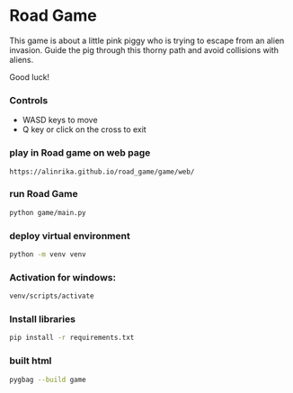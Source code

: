 # Road Game

This game is about a little pink piggy who is trying to escape from an alien invasion.
Guide the pig through this thorny path and avoid collisions with aliens.

Good luck!

### Controls 

- WASD keys to move
- Q key or click on the cross to exit 


### play in Road game on web page

```commandline
https://alinrika.github.io/road_game/game/web/
```


### run Road Game

```bash
python game/main.py
```

### deploy virtual environment

```bash
python -m venv venv
```

### Activation for **windows**:

```bash
venv/scripts/activate
```

### Install libraries 

```bash
pip install -r requirements.txt
```

### built html

```bash
pygbag --build game
```
